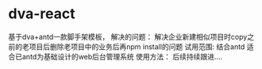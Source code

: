 # dva-react
基于dva+antd一款脚手架模板，
解决的问题：
 解决企业新建相似项目时copy之前的老项目后删除老项目中的业务后再npm install的问题
试用范围:
  结合antd 适合已antd为基础设计的web后台管理系统
使用方法：
  后续持续跟进....
